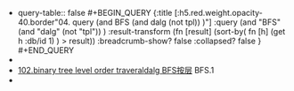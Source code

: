 - query-table:: false
  #+BEGIN_QUERY 
  {:title [:h5.red.weight.opacity-40.border"04. query (and BFS (and dalg (not  tpl)) )"]
  :query (and "BFS" (and "dalg" (not  "tpl")) )
  :result-transform (fn [result]
                          (sort-by(  fn [h]
                                    (get h :db/id 1)  ) > result))
  :breadcrumb-show? false
  :collapsed? false
  }
  #+END_QUERY
-
- <html><a  class="alg-easy"       href=
  https://leetcode-cn.com/problems/cong-shang-dao-xia-da-yin-er-cha-shu-ii-lcof/><span class="width-55-hide bg-lightgray-del">
  102.binary tree level order traveral<span class="hide">dalg</span>
  <span class="gray subw8">
  BFS按层</span></span></a>  <a 
  class="indent1  subw8 blue    width-13-hide                                        " >BFS</a><a 
  class="indent1 subw8 gray    width-18-hide  underline  DarkOrchid  " >.</a><a 
  class="indent1 subw gray     width-3-hide  underline  red                  " >1</a>
  </html>
-
